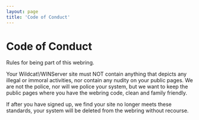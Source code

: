 ```yaml
---
layout: page
title: 'Code of Conduct'
---
```


# Code of Conduct

Rules for being part of this webring.

Your Wildcat!/WINServer site must NOT contain anything that depicts any illegal or immoral activities, nor contain any nudity on your public pages. We are not the police, nor will we police your system, but we want to keep the public pages where you have the webring code, clean and family friendly.

If after you have signed up, we find your site no longer meets these standards, your system will be deleted from the webring without recourse.
